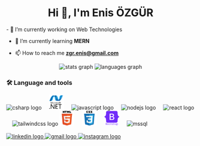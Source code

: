 <h1 align="center">Hi 👋, I'm Enis ÖZGÜR</h1>
- 🔭 I’m currently working on Web Technologies

- 🌱 I’m currently learning **MERN**

- 📫 How to reach me **zgr.enis@gmail.com**

<div align="center">
<img src="https://github-readme-stats.vercel.app/api?username=eniszgr&show_icons=true&theme=dracula" height="150" alt="stats graph" />
  <img src="https://github-readme-stats.vercel.app/api/top-langs?username=eniszgr&locale=en&hide_title=false&layout=compact&card_width=320&langs_count=5&theme=dracula&hide_border=false" height="150" alt="languages graph"/>
</div>

<div align="left">
  <h3>🛠 Language and tools</h3>
   <img src="https://cdn.jsdelivr.net/gh/devicons/devicon/icons/csharp/csharp-original.svg" height="40" width="40" alt="csharp logo"  />
  <img width="12" />
  <img src="https://raw.githubusercontent.com/devicons/devicon/master/icons/dot-net/dot-net-original-wordmark.svg" alt="dotnet" height="40" width="40"/> 
  <img width="12" />
  <img src="https://cdn.jsdelivr.net/gh/devicons/devicon/icons/javascript/javascript-original.svg" height="40" width="40" alt="javascript logo"  />
  <img width="12" />
  <img src="https://cdn.jsdelivr.net/gh/devicons/devicon/icons/nodejs/nodejs-original.svg" height="40" width="40" alt="nodejs logo"  />
  <img width="12" />
  <img src="https://cdn.jsdelivr.net/gh/devicons/devicon/icons/react/react-original.svg" height="40" width="40" alt="react logo"  />
  <img width="12" />
  <img src="https://cdn.jsdelivr.net/npm/simple-icons@v9/icons/tailwindcss.svg" height="40" width="40" alt="tailwindcss logo" />
  <img src="https://raw.githubusercontent.com/devicons/devicon/master/icons/html5/html5-original-wordmark.svg" alt="html5" height="40" width="40"/> 
  <img width="12" />
  <img src="https://raw.githubusercontent.com/devicons/devicon/master/icons/css3/css3-original-wordmark.svg" alt="css3" height="40" width="40"/>
  <img width="12" />
  <img src="https://raw.githubusercontent.com/devicons/devicon/master/icons/bootstrap/bootstrap-plain-wordmark.svg" alt="bootstrap" height="40" width="40"/>
  <img width="12" />
  <img src="https://www.svgrepo.com/show/303229/microsoft-sql-server-logo.svg" alt="mssql"height="40" width="40"/>
  <img width="12" />
</div>
<br/>

<div align="left">
  <a href="https://www.linkedin.com/in/eniszgr/" target="_blank">
    <img src="https://img.shields.io/static/v1?message=LinkedIn&logo=linkedin&label=&color=0077B5&logoColor=white&labelColor=&style=for-the-badge" height="35" alt="linkedin logo" />
  </a>
  <a href="mailto:zgr.enis@gmail.com" target="_blank">
    <img src="https://img.shields.io/static/v1?message=Gmail&logo=gmail&label=&color=D14836&logoColor=white&labelColor=&style=for-the-badge" height="35" alt="gmail logo"  />
  </a>
  <a href="https://www.instagram.com/eniss_ozgur/" target="_blank">
    <img src="https://img.shields.io/static/v1?message=Instagram&logo=instagram&label=&color=E4405F&logoColor=white&labelColor=&style=for-the-badge" height="35" alt="instagram logo"  />
  </a>
</div>
